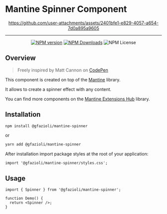 # Mantine Spinner Component

<div align="center">

https://github.com/user-attachments/assets/2401bfe1-e829-4057-a654-7d0a895a9605

</div>

---

<div align="center">
  
  [![NPM version](https://img.shields.io/npm/v/%40gfazioli%2Fmantine-spinner?style=for-the-badge)](https://www.npmjs.com/package/@gfazioli/mantine-spinner)
  [![NPM Downloads](https://img.shields.io/npm/dm/%40gfazioli%2Fmantine-spinner?style=for-the-badge)](https://www.npmjs.com/package/@gfazioli/mantine-spinner)
  ![NPM License](https://img.shields.io/npm/l/%40gfazioli%2Fmantine-spinner?style=for-the-badge)

</div>

## Overview

> Freely inspired by Matt Cannon on [CodePen](https://codepen.io/matt-cannon/pen/qEWKLoZ)

This component is created on top of the [Mantine](https://mantine.dev/) library.

It allows to create a spinner effect with any content.

You can find more components on the [Mantine Extensions Hub](https://mantine-extensions.vercel.app/) library.

## Installation

```sh
npm install @gfazioli/mantine-spinner
```
or 

```sh
yarn add @gfazioli/mantine-spinner
```

After installation import package styles at the root of your application:

```tsx
import '@gfazioli/mantine-spinner/styles.css';
```

## Usage

```tsx
import { Spinner } from '@gfazioli/mantine-spinner';

function Demo() {
  return <Spinner />;
}
```



